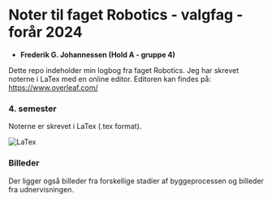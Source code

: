# Noter til faget Robotics - valgfag - forår 2024

- **Frederik G. Johannessen (Hold A - gruppe 4)**

Dette repo indeholder min logbog fra faget Robotics. Jeg har skrevet noterne i LaTex med en online editor.
Editoren kan findes på:
https://www.overleaf.com/

### 4. semester 

Noterne er skrevet i LaTex (.tex format).

![LaTex](https://img.shields.io/badge/LaTeX-%23000000?style=flat-square&logo=latex&logoColor=white)

### Billeder

Der ligger også billeder fra forskellige stadier af byggeprocessen og billeder fra udnervisningen. 


